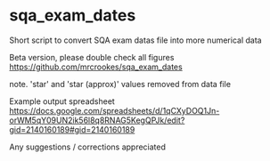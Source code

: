 # sqa_exam_dates

Short script to convert SQA exam datas file into more numerical data

Beta version, please double check all figures
https://github.com/mrcrookes/sqa_exam_dates

note. 'star' and 'star (approx)' values removed from data file

Example output spreadsheet
https://docs.google.com/spreadsheets/d/1qCXyDOQ1Jn-orWM5qY09UN2ik56l8q8RNAG5KegQPJk/edit?gid=2140160189#gid=2140160189

Any suggestions / corrections appreciated
